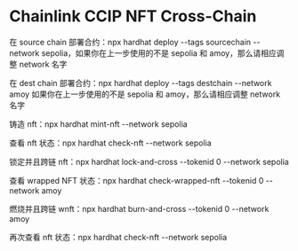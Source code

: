# Chainlink CCIP NFT Cross-Chain

在 source chain 部署合约：npx hardhat deploy --tags sourcechain --network sepolia，如果你在上一步使用的不是 sepolia 和 amoy，那么请相应调整 network 名字

在 dest chain 部署合约：npx hardhat deploy --tags destchain --network amoy 如果你在上一步使用的不是 sepolia 和 amoy，那么请相应调整 network 名字

铸造 nft：npx hardhat mint-nft --network sepolia

查看 nft 状态：npx hardhat check-nft --network sepolia

锁定并且跨链 nft：npx hardhat lock-and-cross --tokenid 0 --network sepolia

查看 wrapped NFT 状态：npx hardhat check-wrapped-nft --tokenid 0 --network amoy

燃烧并且跨链 wnft：npx hardhat burn-and-cross --tokenid 0 --network amoy

再次查看 nft 状态：npx hardhat check-nft --network sepolia
